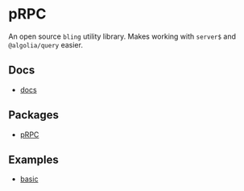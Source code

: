 # pRPC

An open source `bling` utility library. Makes working with `server$` and `@algolia/query` easier.

## Docs

- [docs](https://idk.com)

## Packages

- [pRPC](https://github.com/OrJDev/prpc/tree/main/packages/prpc)

## Examples

- [basic](https://github.com/OrJDev/prpc/tree/main/examples/basic)

